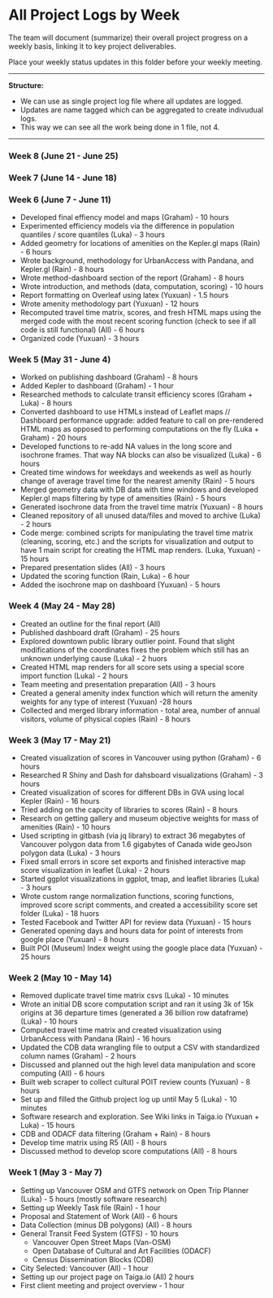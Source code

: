 # All Project Logs by Week

The team will document (summarize) their overall project progress on a weekly basis, linking it to key project deliverables. 

Place your weekly status updates in this folder before your weekly meeting.

***

**Structure:** 

- We can use as single project log file where all updates are logged. 
- Updates are name tagged which can be aggregated to create indivudual logs.
- This way we can see all the work being done in 1 file, not 4.

***

### Week 8 (June 21 - June 25)

### Week 7 (June 14 - June 18)

### Week 6 (June 7 - June 11)
- Developed final effiency model and maps (Graham) - 10 hours
- Experimented efficiency models via the difference in population quantiles / score quantiles (Luka) - 3 hours
- Added geometry for locations of amenities on the Kepler.gl maps (Rain) - 6 hours
- Wrote background, methodology for UrbanAccess with Pandana, and Kepler.gl (Rain) - 8 hours
- Wrote method-dashboard section of the report (Graham) - 8 hours
- Wrote introduction, and methods (data, computation, scoring) - 10 hours
- Report formatting on Overleaf using latex (Yuxuan) - 1.5 hours
- Wrote amenity methodology part (Yuxuan) - 12 hours
- Recomputed travel time matrix, scores, and fresh HTML maps using the merged code with the most recent scoring function (check to see if all code is still functional) (All) - 6 hours
- Organized code (Yuxuan) - 3 hours

### Week 5 (May 31 - June 4)
- Worked on publishing dashboard (Graham) - 8 hours
- Added Kepler to dashboard (Graham) - 1 hour
- Researched methods to calculate transit efficiency scores (Graham + Luka) - 8 hours
-  Converted dashboard to use HTMLs instead of Leaflet maps  // Dashboard performance upgrade: added feature to call on pre-rendered HTML maps as opposed to performing computations on the fly (Luka + Graham) - 20 hours
- Developed functions to re-add NA values in the long score and isochrone frames. That way NA blocks can also be visualized (Luka) - 6 hours
- Created time windows for weekdays and weekends as well as hourly change of average travel time for the nearest amenity (Rain) - 5 hours
- Merged geometry data with DB data with time windows and developed Kepler.gl maps filtering by type of amensities (Rain) - 5 hours
- Generated isochrone data from the travel time matrix (Yuxuan) - 8 hours
- Cleaned repository of all unused data/files and moved to archive (Luka) - 2 hours
- Code merge: combined scripts for manipulating the travel time matrix (cleaning, scoring, etc.) and the scripts for visualization and output to have 1 main script for creating the HTML map renders. (Luka, Yuxuan) - 15 hours
- Prepared presentation slides (All) - 3 hours
- Updated the scoring function (Rain, Luka) - 6 hour
- Added the isochrone map on dashboard (Yuxuan) - 5 hours

### Week 4 (May 24 - May 28)
- Created an outline for the final report (All)
- Published dashboard draft (Graham) - 25 hours
- Explored downtown public library outlier point. Found that slight modifications of the coordinates fixes the problem which still has an unknown underlying cause (Luka) - 2 huors
- Created HTML map renders for all score sets using a special score import function (Luka) - 2 hours
- Team meeting and presentation preparation (All) - 3 hours
- Created a general amenity index function which will return the amenity weights for any type of interest (Yuxuan) -28 hours
- Collected and merged library information - total area, number of annual visitors, volume of physical copies (Rain) - 8 hours

### Week 3 (May 17 - May 21)
- Created visualization of scores in Vancouver using python (Graham) - 6 hours
- Researched R Shiny and Dash for dahsboard visualizations (Graham) - 3 hours
- Created visualization of scores for different DBs in GVA using local Kepler (Rain) - 16 hours
- Tried adding on the capcity of libraries to scores (Rain) - 8 hours
- Research on getting gallery and museum objective weights for mass of amenities (Rain) - 10 hours
- Used scripting in gitbash (via jq library) to extract 36 megabytes of Vancouver polygon data from 1.6 gigabytes of Canada wide geoJson polygon data (Luka) - 3 hours
- Fixed small errors in score set exports and finished interactive map score visualization in leaflet (Luka) - 2 hours
- Started ggplot visualizations in ggplot, tmap, and leaflet libraries (Luka) - 3 hours
- Wrote custom range normalization functions, scoring functions, improved score script comments, and created a accessibility score set folder (Luka) - 18 huors
- Tested Facebook and Twitter API for review data (Yuxuan) - 15 hours
- Generated opening days and hours data for point of interests from google place (Yuxuan) - 8 hours
- Built POI (Museum) Index weight using the google place data (Yuxuan) - 25 hours

### Week 2 (May 10 - May 14)
- Removed duplicate travel time matrix csvs (Luka) - 10 minutes
- Wrote an initial DB score computation script and ran it using 3k of 15k origins at 36 departure times (generated a 36 billion row dataframe) (Luka) - 10 hours
- Computed travel time matrix and created visualization using UrbanAccess with Pandana (Rain) - 16 hours
- Updated the CDB data wrangling file to output a CSV with standardized column names (Graham) - 2 hours
- Discussed and planned out the high level data manipulation and score computing (All) - 6 hours
- Built web scraper to collect cultural POIT review counts (Yuxuan) - 8 hours
- Set up and filled the Github project log up until May 5 (Luka) - 10 minutes
- Software research and exploration. See Wiki links in Taiga.io (Yuxuan + Luka) - 15 hours
- CDB and ODACF data filtering (Graham + Rain) - 8 hours
- Develop time matrix using R5 (All) - 8 hours
- Discussed method to develop score computations (All) - 8 hours


### Week 1 (May 3 - May 7)
- Setting up Vancouver OSM and GTFS network on Open Trip Planner (Luka) - 5 hours (mostly software research)
- Setting up Weekly Task file (Rain) - 1 hour
- Proposal and Statement of Work (All) - 6 hours
- Data Collection (minus DB polygons) (All) - 8 hours
- General Transit Feed System (GTFS) - 10 hours
  - Vancouver Open Street Maps (Van-OSM)
  - Open Database of Cultural and Art Facilities (ODACF)
  - Census Dissemination Blocks (CDB) 
- City Selected: Vancouver (All) - 1 hour
- Setting up our project page on Taiga.io (All) 2 hours
- First client meeting and project overview - 1 hour
